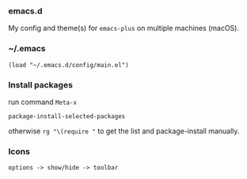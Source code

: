 
### emacs.d

My config and theme(s) for `emacs-plus` on multiple machines (macOS).

### ~/.emacs

```
(load "~/.emacs.d/config/main.el")
```

### Install packages

run command `Meta-x`

`package-install-selected-packages`

otherwise `rg "\(require "` to get the list and package-install manually.

### Icons

`options -> show/hide -> toolbar`

